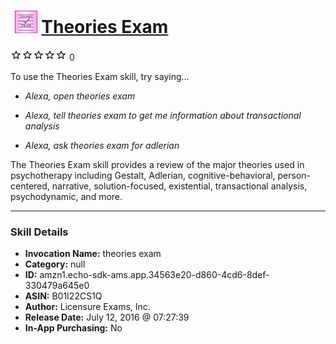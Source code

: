 # &nbsp;<img src="skill_icon" alt="Theories Exam icon" width="36"> [Theories Exam](http://alexa.amazon.com/#skills/amzn1.echo-sdk-ams.app.34563e20-d860-4cd6-8def-330479a645e0)
![0 stars](../../images/ic_star_border_black_18dp_1x.png)![0 stars](../../images/ic_star_border_black_18dp_1x.png)![0 stars](../../images/ic_star_border_black_18dp_1x.png)![0 stars](../../images/ic_star_border_black_18dp_1x.png)![0 stars](../../images/ic_star_border_black_18dp_1x.png) 0

To use the Theories Exam skill, try saying...

* *Alexa, open theories exam*

* *Alexa, tell theories exam to get me information about transactional analysis*

* *Alexa, ask theories exam for adlerian*

The Theories Exam skill provides a review of the major theories used in psychotherapy including Gestalt, Adlerian, cognitive-behavioral, person-centered, narrative, solution-focused, existential, transactional analysis, psychodynamic, and more.

***

### Skill Details

* **Invocation Name:** theories exam
* **Category:** null
* **ID:** amzn1.echo-sdk-ams.app.34563e20-d860-4cd6-8def-330479a645e0
* **ASIN:** B01I22CS1Q
* **Author:** Licensure Exams, Inc.
* **Release Date:** July 12, 2016 @ 07:27:39
* **In-App Purchasing:** No
